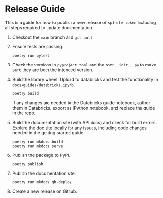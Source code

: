 # Release Guide

This is a guide for how to publish a new release of `spindle-token` including all steps required to update documentation.

1. Checkout the `main` branch and `git pull`.

1. Ensure tests are passing.

    ```
    poetry run pytest
    ```

1. Check the versions in `pyproject.toml` and the root `__init__.py` to make sure they are both the intended version.

1. Build the library wheel. Upload to databricks and test the functionality in `docs/guides/databricks.ipynb`.

    ```
    poetry build
    ```

    If any changes are needed to the Databricks guide notebook, author them in Databricks, export as IPython notebook, and replace the guide in the repo.

1. Build the documentation site (with API docs) and check for build errors. Explore the doc site locally for any issues, including code changes needed in the getting started guide.

    ```
    poetry run mkdocs build
    poetry run mkdocs serve
    ```

1. Publish the package to PyPI.

    ```
    poetry publish
    ```

1. Publish the documentation site.

    ```
    poetry run mkdocs gh-deploy
    ```

1. Create a new release on Github.
